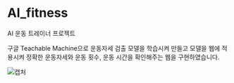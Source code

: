 # AI_fitness
AI 운동 트레이너 프로젝트

구글 Teachable Machine으로 운동자세 검출 모델을 학습시켜 만들고
모델을 웹에 적용시켜 정확한 운동자세와 운동 횟수, 운동 시간을 확인해주는 웹을 구현하였습니다.


![캡처](https://user-images.githubusercontent.com/53990946/221551117-82687506-7054-428a-a16a-269459c5a5f2.PNG)
